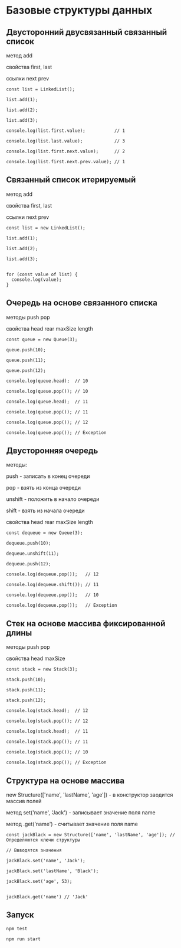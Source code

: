 # Базовые структуры данных

## Двусторонний двусвязанный связанный список
метод add

свойства first, last

ссылки next prev

```
const list = LinkedList();

list.add(1);

list.add(2);

list.add(3);

console.log(list.first.value);           // 1

console.log(list.last.value);            // 3

console.log(list.first.next.value);      // 2

console.log(list.first.next.prev.value); // 1
```

## Связанный список итерируемый
метод add

свойства first, last

ссылки next prev

```
const list = new LinkedList();

list.add(1);

list.add(2);

list.add(3);


for (const value of list) {
  console.log(value);
}
```

## Очередь на основе связанного списка
методы push pop

свойства head rear maxSize length

```
const queue = new Queue(3);

queue.push(10);

queue.push(11);

queue.push(12);

console.log(queue.head);  // 10

console.log(queue.pop()); // 10

console.log(queue.head);  // 11

console.log(queue.pop()); // 11

console.log(queue.pop()); // 12

console.log(queue.pop()); // Exception
```

## Двусторонняя очередь
методы:

push - записать в конец очереди

pop - взять из конца очереди

unshift - положить в начало очереди

shift - взять из начала очереди

свойства head rear maxSize length

```
const dequeue = new Queue(3);

dequeue.push(10);

dequeue.unshift(11);

dequeue.push(12);

console.log(dequeue.pop());   // 12

console.log(dequeue.shift()); // 11

console.log(dequeue.pop());   // 10

console.log(dequeue.pop());   // Exception
```

## Стек на основе массива фиксированной длины

методы push pop

свойства head maxSize

```
const stack = new Stack(3);

stack.push(10);

stack.push(11);

stack.push(12);

console.log(stack.head);  // 12

console.log(stack.pop()); // 12

console.log(stack.head);  // 11

console.log(stack.pop()); // 11

console.log(stack.pop()); // 10

console.log(stack.pop()); // Exception
```

## Структура на основе массива
new Structure(['name', 'lastName', 'age']) - в конструктор заодится массив полей

метод set('name', 'Jack') - записывает значение поля name

метод .get('name') - считывает значение поля name

```
const jackBlack = new Structure(['name', 'lastName', 'age']); // Определяются ключи структуры

// Ввводятся значения

jackBlack.set('name', 'Jack');

jackBlack.set('lastName', 'Black');

jackBlack.set('age', 53);


jackBlack.get('name') // 'Jack'
```

## Запуск

```
npm test

npm run start

```
